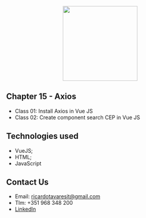 <p align="center"><img src="https://www.vectorlogo.zone/logos/vuejs/vuejs-ar21.svg" width="200px"></p>

<h2>Chapter 15 - Axios</h2>

- Class 01: Install Axios in Vue JS
- Class 02: Create component search CEP in Vue JS

## Technologies used
- VueJS;
- HTML;
- JavaScript

## Contact Us

- Email: ricardotavaresit@gmail.com
- Tlm: +351 968 348 200
- [LinkedIn](https://www.linkedin.com/in/ricardotavaresit/)